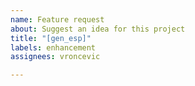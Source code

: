 ```yaml
---
name: Feature request
about: Suggest an idea for this project
title: "[gen_esp]"
labels: enhancement
assignees: vroncevic

---
```



